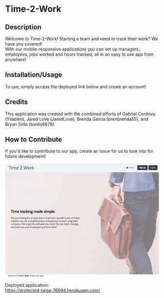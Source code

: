 # Time-2-Work

## Description

Welcome to Time-2-Work! Starting a team and need to track their work? We have you covered!</br>
With our mobile-responsive applications you can set up managers, employees, jobs worked and hours tracked, all in an easy to use app from anywhere!

## Installation/Usage

To use, simply access the deployed link below and create an account!

## Credits

This application was created with the combined efforts of Gabriel Cordova (Yiladien), Jared Love (JaredLove), Brenda Garcia (brenbrenda55), and Bryan Solis (bsolis6878).

## How to Contribute

If you'd like to contribute to our app, create an issue for us to look into for future development!

![](./website.jpeg)</br>

Deployed application:</br>
https://protected-taiga-76694.herokuapp.com/